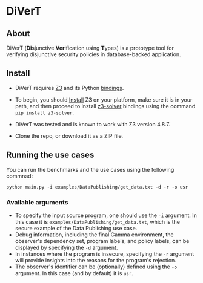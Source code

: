 # DiVerT

## About
DiVerT (**Di**sjunctive **Ver**ification using **T**ypes) is a prototype tool for verifying disjunctive security policies in database-backed application.

## Install
- DiVerT requires [Z3](https://github.com/Z3Prover/z3) and its Python [bindings](https://pypi.org/project/z3-solver/). 

- To begin, you should [Install](https://github.com/Z3Prover/z3/releases) Z3 on your platform, make sure it is in your path, and then proceed to install [z3-solver](https://pypi.org/project/z3-solver/) bindings using the command `pip install z3-solver`. 

- DiVerT was tested and is known to work with Z3 version 4.8.7.

- Clone the repo, or download it as a ZIP file.

## Running the use cases

You can run the benchmarks and the use cases using the following commnad:

`python main.py -i examples/DataPublishing/get_data.txt -d -r -o usr`

### Available arguments

- To specify the input source program, one should use the `-i` argument. In this case it is `examples/DataPublishing/get_data.txt`, which is the secure example of the Data Publishing use case.
- Debug information, including the final Gamma environment, the observer's dependency set, program labels, and policy labels, can be displayed by specifying the `-d` argument.
- In instances where the program is insecure, specifying the `-r` argument will provide insights into the reasons for the program's rejection.
- The observer's identifier can be (optionally) defined using the `-o` argument. In this case (and by default) it is `usr`.

